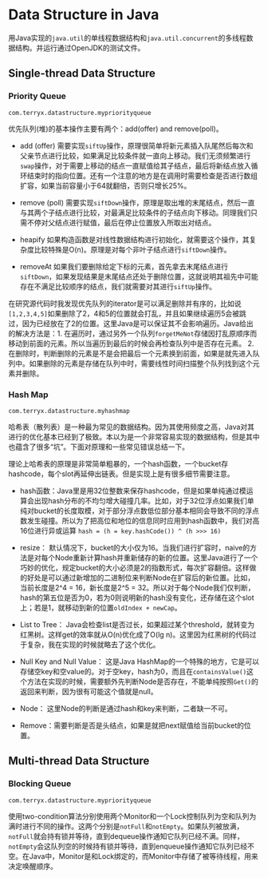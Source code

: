 # Data Structure in Java

用Java实现的`java.util`的单线程数据结构和`java.util.concurrent`的多线程数据结构。并运行通过OpenJDK的测试文件。

## Single-thread Data Structure

### Priority Queue
`com.terryx.datastructure.mypriorityqueue` 

优先队列(堆)的基本操作主要有两个：add(offer) and remove(poll)。
- add (offer)
需要实现`siftUp`操作，原理很简单将新元素插入队尾然后每次和父亲节点进行比较，如果满足比较条件就一直向上移动。我们无须频繁进行`swap`操作，对于需要上移动的结点一直赋值给其子结点，最后将新结点放入循环结束时的指向位置。还有一个注意的地方是在调用时需要检查是否进行数组扩容，如果当前容量小于64就翻倍，否则只增长25%。

- remove (poll)
需要实现`siftDown`操作，原理是取出堆的末尾结点，然后一直与其两个子结点进行比较，对最满足比较条件的子结点向下移动。同理我们只需不停对父结点进行赋值，最后在停止位置放入所取出对结点。

- heapify
如果构造函数是对线性数据结构进行初始化，就需要这个操作，其复杂度比较特殊是O(n)。原理是对每个非叶子结点进行`siftDown`操作。

- removeAt
如果我们要删除给定下标的元素，首先拿去末尾结点进行`siftDown`，如果发现结果是末尾结点还处于删除位置，这就说明其祖先中可能存在不满足比较顺序的结点，我们就需要对其进行`siftUp`操作。

在研究源代码时我发现优先队列的iterator是可以满足删除并有序的，比如说`[1,2,3,4,5]`如果删除了2，4和5的位置就会打乱，并且如果继续遍历5会被跳过，因为已经放在了2的位置。这里Java是可以保证其不会影响遍历。Java给出的解决方法是：1. 在遍历时，通过另外一个队列`forgetMeNot`存储因打乱原顺序而移动到前面的元素。所以当遍历到最后的时候会再检查队列中是否存在元素。 2. 在删除时，判断删除的元素是不是会把最后一个元素换到前面，如果是就先进入队列中。如果删除的元素是存储在队列中时，需要线性时间扫描整个队列找到这个元素并删除。

### Hash Map
`com.terryx.datastructure.myhashmap`

哈希表（散列表）是一种最为常见的数据结构。因为其使用频度之高，Java对其进行的优化基本已经到了极致。本以为是一个非常容易实现的数据结构，但是其中也蕴含了很多“坑”。下面对原理和一些常见错误总结一下。

理论上哈希表的原理是非常简单粗暴的，一个hash函数，一个bucket存hashcode，每个slot再延伸出链表。但是实现上是有很多细节需要注意。

- hash函数：Java里是用32位整数来保存hashcode，但是如果单纯通过模运算会出现hash分布的不均匀增大碰撞几率。比如，对于32位浮点如果我们单纯对bucket的长度取模，对于部分浮点数低位部分基本相同会导致不同的浮点数发生碰撞。所以为了把高位和地位的信息同时应用到hash函数中，我们对高16位进行异或运算 `hash = (h = key.hashCode()) ^ (h >>> 16)`

- resize： 默认情况下，bucket的大小仅为16。当我们进行扩容时，naive的方法是对每个Node重新计算hash并重新储存的新的位置。这里Java进行了一个巧妙的优化，规定bucket的大小必须是2的指数形式，每次扩容翻倍。这样做的好处是可以通过新增加的二进制位来判断Node在扩容后的新位置。比如，当前长度是2^4 = 16，新长度是2^5 = 32。所以对于每个Node我们仅判断，hash的第五位是否为0，若为0则说明新的hash没有变化，还存储在这个slot上；若是1，就移动到新的位置`oldIndex + newCap`。

- List to Tree： Java会检查list是否过长，如果超过某个threshold，就转变为红黑树。这样get的效率就从O(n)优化成了O(lg n)。这里因为红黑树的代码过于复杂，我在实现的时候就略去了这个优化。

- Null Key and Null Value： 这是Java HashMap的一个特殊的地方，它是可以存储空key和空value的。对于空key，hash为0，而且在`containsValue()`这个方法在实现的时候，需要额外先判断Node是否存在，不能单纯按照`Get()`的返回来判断，因为很有可能这个值就是null。

- Node： 这里Node的判断是通过hash和key来判断，二者缺一不可。

- Remove：需要判断是否是头结点，如果是就把next赋值给当前bucket的位置。

## Multi-thread Data Structure

### Blocking Queue
`com.terryx.datastructure.mypriorityqueue` 

使用two-condition算法分别使用两个Monitor和一个Lock控制队列为空和队列为满时进行不同的操作。这两个分别是`notFull`和`notEmpty`。如果队列被放满，`notFull`就会持有锁并等待，直到dequeue操作通知它队列已经不满。同样，`notEmpty`会这队列空的时候持有锁并等待，直到enqueue操作通知它队列已经不空。在Java中，Monitor是和Lock绑定的，而Monitor中存储了被等待线程，用来决定唤醒顺序。
